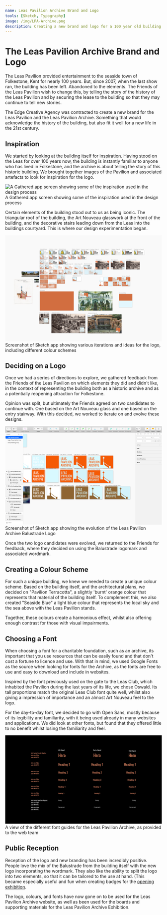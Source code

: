 ```yaml
---
name: Leas Pavilion Archive Brand and Logo
tools: [Sketch, Typography]
image: /img/LPA-Archive.png
description: Creating a new brand and logo for a 100 year old building.
---
```


# The Leas Pavilion Archive Brand and Logo
The Leas Pavilion provided entertainment to the seaside town of Folkestone, Kent for nearly 100 years. But, since 2007, when the last show ran, the building has been left. Abandoned to the elements. The Friends of the Leas Pavilion wish to change this, by telling the story of the history of the Leas Pavilion and by securing the lease to the building so that they may continue to tell new stories.

The Edge Creative Agency was contracted to create a new brand for the Leas Pavilion and the Leas Pavilion Archive. Something that would acknowledge the history of the building, but also fit it well for a new life in the 21st century.

## Inspiration
We started by looking at the building itself for inspiration. Having stood on the Leas for over 100 years now, the building is instantly familiar to anyone who has lived in Folkestone, and the archive is about telling the story of this historic building. We brought together images of the Pavilion and associated artefacts to look for inspiration for the logo.

![A Gathered.app screen showing some of the inspiration used in the design process](/img/lpa-brand/gathered.png)
A Gathered.app screen showing some of the inspiration used in the design process

Certain elements of the building stood out to us as being iconic. The triangular roof of the building, the Art Nouveau glasswork at the front of the building, and the decorative stairs leading down from the Leas into the buildings courtyard. This is where our design experimentation began.

![Screenshot of Sketch.app showing various iterations and ideas for the logo, including different colour schemes](/img/lpa-brand/iterations.png)
Screenshot of Sketch.app showing various iterations and ideas for the logo, including different colour schemes

## Deciding on a Logo
Once we had a series of directions to explore, we gathered feedback from the Friends of the Leas Pavilion on which elements they did and didn't like, in the context of representing the building both as a historic archive and as a potentially reopening attraction for Folkestone.

Opinion was split, but ultimately the Friends agreed on two candidates to continue with. One based on the Art Nouveau glass and one based on the entry stairway. With this decided, we worked to iterate on and evolve these designs.

![Screenshot of Sketch.app showing the evolution of the Leas Pavilion Archive Balustrade Logo](/img/lpa-brand/evolution.png)
Screenshot of Sketch.app showing the evolution of the Leas Pavilion Archive Balustrade Logo

Once the two logo candidates were evolved, we returned to the Friends for feedback, where they decided on using the Balustrade logomark and associated wordmark.

## Creating a Colour Scheme
For such a unique building, we knew we needed to create a unique colour scheme. Based on the building itself, and the architectural plans, we decided on "Pavilion Terracotta", a slightly 'burnt' orange colour that represents that material of the building itself. To complement this, we also created "Seaside Blue" a light blue colour that represents the local sky and the sea above with the Leas Pavilion stands.

Together, these colours create a harmonious effect, whilst also offering enough contrast for those with visual impairments.

## Choosing a Font
When choosing a font for a charitable foundation, such as an archive, its important that you use resources that can be easily found and that don't cost a fortune to licence and use. With that in mind, we used Google Fonts as the source when looking for fonts for the Archive, as the fonts are free to use and easy to download and include in websites.

Inspired by the font previously used on the gate to the Leas Club, which inhabited the Pavilion during the last years of its life, we chose Oswald. Its tall proportions match the original Leas Club font quite well, whilst also giving a impression of importance and an almost Art Nouveau feel to the logo.

For the day-to-day font, we decided to go with Open Sans, mostly because of its legibility and familiarity, with it being used already in many websites and applications. We did look at other fonts, but found that they offered little to no benefit whilst losing the familiarity and feel.

![A view of the different font guides for the Leas Pavilion Archive, as provided to the web team](/img/lpa-brand/font-guide.jpeg)
A view of the different font guides for the Leas Pavilion Archive, as provided to the web team

## Public Reception
Reception of the logo and new branding has been incredibly positive. People love the mix of the Balustrade from the building itself with the new logo incorporating the wordmark. They also like the ability to split the logo into two elements, so that it can be tailored to the use at hand. (This became especially useful and fun when creating badges for the [opening exhibition](/lpa-exhibit).

The logo, colours, and fonts have now gone on to be used for the Leas Pavilion Archive website, as well as been used for the boards and supporting materials for the Leas Pavilion Archive Exhibition. 